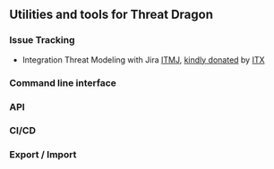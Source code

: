 ## Utilities and tools for Threat Dragon

### Issue Tracking
- Integration Threat Modeling with Jira [ITMJ](threat-mvp/README.md),
[kindly donated](https://github.com/mike-goodwin/owasp-threat-dragon-core/issues/118) by [ITX](https://www.itx.com)

### Command line interface

### API

### CI/CD

### Export / Import

